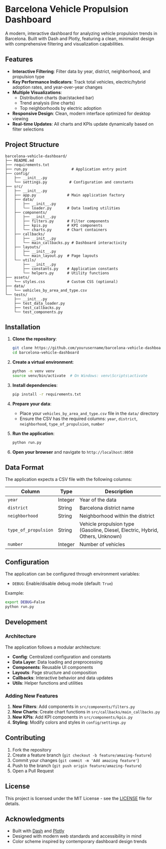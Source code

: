 # Barcelona Vehicle Propulsion Dashboard

A modern, interactive dashboard for analyzing vehicle propulsion trends in Barcelona. Built with Dash and Plotly, featuring a clean, minimalist design with comprehensive filtering and visualization capabilities.

## Features

- **Interactive Filtering**: Filter data by year, district, neighborhood, and propulsion type
- **Key Performance Indicators**: Track total vehicles, electric/hybrid adoption rates, and year-over-year changes
- **Multiple Visualizations**:
  - Distribution charts (bar/stacked bar)
  - Trend analysis (line charts)
  - Top neighborhoods by electric adoption
- **Responsive Design**: Clean, modern interface optimized for desktop viewing
- **Real-time Updates**: All charts and KPIs update dynamically based on filter selections

## Project Structure

```
barcelona-vehicle-dashboard/
├── README.md
├── requirements.txt
├── run.py                    # Application entry point
├── config/
│   ├── __init__.py
│   └── settings.py          # Configuration and constants
├── src/
│   ├── __init__.py
│   ├── app.py              # Main application factory
│   ├── data/
│   │   ├── __init__.py
│   │   └── loader.py       # Data loading utilities
│   ├── components/
│   │   ├── __init__.py
│   │   ├── filters.py      # Filter components
│   │   ├── kpis.py         # KPI components
│   │   └── charts.py       # Chart containers
│   ├── callbacks/
│   │   ├── __init__.py
│   │   └── main_callbacks.py # Dashboard interactivity
│   ├── layouts/
│   │   ├── __init__.py
│   │   └── main_layout.py  # Page layouts
│   └── utils/
│       ├── __init__.py
│       ├── constants.py    # Application constants
│       └── helpers.py      # Utility functions
├── assets/
│   └── styles.css          # Custom CSS (optional)
├── data/
│   └── vehicles_by_area_and_type.csv
└── tests/
    ├── __init__.py
    ├── test_data_loader.py
    ├── test_callbacks.py
    └── test_components.py
```

## Installation

1. **Clone the repository**:
   ```bash
   git clone https://github.com/yourusername/barcelona-vehicle-dashboard.git
   cd barcelona-vehicle-dashboard
   ```

2. **Create a virtual environment**:
   ```bash
   python -m venv venv
   source venv/bin/activate  # On Windows: venv\Scripts\activate
   ```

3. **Install dependencies**:
   ```bash
   pip install -r requirements.txt
   ```

4. **Prepare your data**:
   - Place your `vehicles_by_area_and_type.csv` file in the `data/` directory
   - Ensure the CSV has the required columns: `year`, `district`, `neighborhood`, `type_of_propulsion`, `number`

5. **Run the application**:
   ```bash
   python run.py
   ```

6. **Open your browser** and navigate to `http://localhost:8050`

## Data Format

The application expects a CSV file with the following columns:

| Column | Type | Description |
|--------|------|-------------|
| `year` | Integer | Year of the data |
| `district` | String | Barcelona district name |
| `neighborhood` | String | Neighborhood within the district |
| `type_of_propulsion` | String | Vehicle propulsion type (Gasoline, Diesel, Electric, Hybrid, Others, Unknown) |
| `number` | Integer | Number of vehicles |

## Configuration

The application can be configured through environment variables:

- `DEBUG`: Enable/disable debug mode (default: `True`)

Example:
```bash
export DEBUG=False
python run.py
```

## Development

### Architecture

The application follows a modular architecture:

- **Config**: Centralized configuration and constants
- **Data Layer**: Data loading and preprocessing
- **Components**: Reusable UI components
- **Layouts**: Page structure and composition
- **Callbacks**: Interactive behavior and data updates
- **Utils**: Helper functions and utilities

### Adding New Features

1. **New Filters**: Add components in `src/components/filters.py`
2. **New Charts**: Create chart functions in `src/callbacks/main_callbacks.py`
3. **New KPIs**: Add KPI components in `src/components/kpis.py`
4. **Styling**: Modify colors and styles in `config/settings.py`

## Contributing

1. Fork the repository
2. Create a feature branch (`git checkout -b feature/amazing-feature`)
3. Commit your changes (`git commit -m 'Add amazing feature'`)
4. Push to the branch (`git push origin feature/amazing-feature`)
5. Open a Pull Request

## License

This project is licensed under the MIT License - see the [LICENSE](LICENSE) file for details.

## Acknowledgments

- Built with [Dash](https://dash.plotly.com/) and [Plotly](https://plotly.com/)
- Designed with modern web standards and accessibility in mind
- Color scheme inspired by contemporary dashboard design trends
